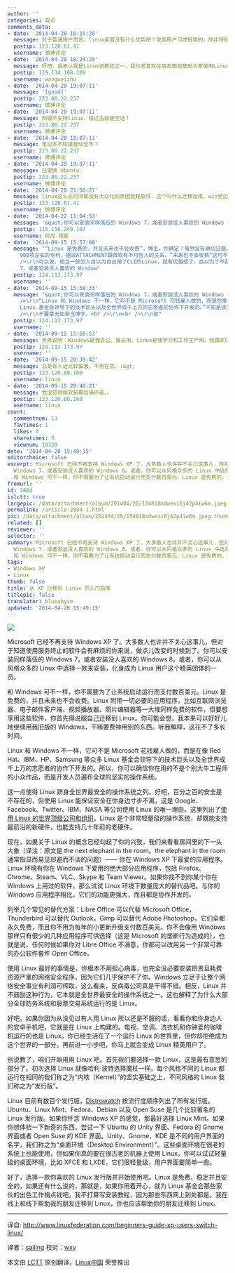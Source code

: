 ```yaml
---
author: ''
categories: 观点
comments_data:
- date: '2014-04-20 16:15:28'
  message: 对于普通用户而言，linux桌面没有什么优势吧？改变用户习惯很难的，除非特别吸引人。很多人都不愿意尝试win8，更别说尝试一个别的桌面环境了。android很强大，但iOS更易用，一般人而言可能简单够用就够了。或许选择苹果比linux更适合普通用户，虽然硬件很贵
  postip: 123.120.61.41
  username: 微博评论
- date: '2014-04-20 18:24:29'
  message: 好吧，我承认我是Linux说教徒之一，我也老喜欢在朋友面前鼓励大家使用Linux。
  postip: 119.134.168.109
  username: wangweizhu
- date: '2014-04-20 19:07:11'
  message: '[good]'
  postip: 223.86.22.237
  username: 微博评论
- date: '2014-04-20 19:07:11'
  message: 网银不支持linux，移过去就是空话！
  postip: 223.86.22.237
  username: 微博评论
- date: '2014-04-20 19:07:11'
  message: 笔记本不知道驱动全不？
  postip: 223.86.22.237
  username: 微博评论
- date: '2014-04-20 19:07:11'
  message: 已更换 Ubuntu.
  postip: 223.86.22.237
  username: 微博评论
- date: '2014-04-20 21:50:27'
  message: linux这么长时间都没有大众化的原因就是软件，这个叫什么迁移指南，win里边平时要用qq，迅雷，各种在线视频播放软件什么的，虽然可以wine，但一般使用者根本不会弄这个，更别说找什么linux里的替代软件，学习成本太高，一个office的说服力显得好单薄
  postip: 123.120.61.41
  username: 微博评论
- date: '2014-04-22 11:04:53'
  message: '&quot;你可以安装同样落伍的 Windows 7，或者安装没人喜欢的 Windows 8。&quot;&nbsp; &nbsp;对本文中的这句话，个人表示很不赞同，，，'
  postip: 115.156.249.107
  username: 碎月-残星
- date: '2014-09-15 15:57:08'
  message: "“Linux 是免费的，并且未来也不会收费”，博主，你确定？虽然没有确切证据，但是大家一致认定微软是幕后的操作者，NOVELL被ATTACHMENT收购了，Unix自然归属到ATTACHMENT了，同时MS也收购了NOVELL
    900项左右的专利，据说ATTACHMENT跟微软有不可告人的关系，“未来也不会收费”这可不好说。<br />\r\n你那几个替代方案少的可怜，Windows有超过数以亿计的软件，超过亿万，你拿什么代替？用户体验更是蹩脚。<br
    />\r\n可以说，相当一部分人自以为自己用了CLI的Linux，就有优越感了，自以为了不起。<br />\r\n&quot;你可以安装同样落伍的 Windows
    7，或者安装没人喜欢的 Window"
  postip: 124.113.173.97
  username: ''
- date: '2014-09-15 15:58:33'
  message: "&quot;你可以安装同样落伍的 Windows 7，或者安装没人喜欢的 Windows 8。&quot; 你知道这句话有多么无知么？<br
    />\r\n“Linux 和 Windows 不一样，它可不是 Microsoft 花钱雇人做的，而是在像 Red Hat、IBM、HP、Samsung 等众多
    Linux 基金会领导下的技术巨头以及全世界成千上万的志愿者的协作下开发的。”不知是该笑还是该说你什么，Microsoft Windows开发难度远大于Linux，花钱雇人做的？你知道人家做这个花了多少钱？你知道人家花了多少心血开发？你知道人家前前后后花了多少年？你知道微软为了开发这个Windows聘请了多少高手？<br
    />\r\n不要拿无知来当博学。<br />\r\n<br />\r\n说"
  postip: 124.113.173.97
  username: ''
- date: '2014-09-15 15:58:53'
  message: 另外说明：Windows是我办公、娱乐用，Linux是我学习和工作生产用。我喜欢CLI的Linux，因为它有趣、高效，自己能够想怎么玩就怎么玩，但是不要用CLI来秀优越感。
  postip: 124.113.173.97
  username: ''
- date: '2014-09-15 20:39:42'
  message: 总是有人话比较偏激，不用在意。:&gt;
  postip: 123.120.80.160
  username: linux
- date: '2014-09-15 20:40:21'
  message: 我没觉得微软是幕后操作者。。
  postip: 123.120.80.160
  username: linux
count:
  commentnum: 13
  favtimes: 1
  likes: 0
  sharetimes: 5
  viewnum: 10320
date: '2014-04-20 15:49:15'
editorchoice: false
excerpt: Microsoft 已经不再支持 Windows XP 了。大多数人也许并不关心这事儿，但对于知道使用服务终止的软件会有麻烦的你来说，做点儿改变的时候到了。你可以安装同样落伍的
  Windows 7，或者安装没人喜欢的 Windows 8。或者，你可以从风格众多的 Linux 中选择一款来安装，化身成为 Linux 用户这个精英团体的一员。
  和 Windows 可不一样，你不需要为了让系统启动运行而支付数百美元。Linux 是免费的，并且未来也不会收费。Linux 附带一切必要的应用程序，比如互联网浏览器、电子邮件客户端、视频播放器、照片编辑器等一大堆同样免费的软件，但要想
fromurl: ''
id: 2884
islctt: true
largepic: /data/attachment/album/201404/20/154918sdwexi6j42p4iw6m.jpeg
permalink: /article-2884-1.html
pic: /data/attachment/album/201404/20/154918sdwexi6j42p4iw6m.jpeg.thumb.jpg
related: []
reviewer: ''
selector: ''
summary: Microsoft 已经不再支持 Windows XP 了。大多数人也许并不关心这事儿，但对于知道使用服务终止的软件会有麻烦的你来说，做点儿改变的时候到了。你可以安装同样落伍的
  Windows 7，或者安装没人喜欢的 Windows 8。或者，你可以从风格众多的 Linux 中选择一款来安装，化身成为 Linux 用户这个精英团体的一员。
  和 Windows 可不一样，你不需要为了让系统启动运行而支付数百美元。Linux 是免费的，并且未来也不会收费。Linux 附带一切必要的应用程序，比如互联网浏览器、电子邮件客户端、视频播放器、照片编辑器等一大堆同样免费的软件，但要想
tags:
- Windows XP
- Linux
thumb: false
title: 从 XP 迁移到 Linux 的入门指南
titlepic: false
translator: blueabysm
updated: '2014-04-20 15:49:15'
---
```


![](/data/attachment/album/201404/20/154918sdwexi6j42p4iw6m.jpeg)


Microsoft 已经不再支持 Windows XP 了。大多数人也许并不关心这事儿，但对于知道使用服务终止的软件会有麻烦的你来说，做点儿改变的时候到了。你可以安装同样落伍的 Windows 7，或者安装没人喜欢的 Windows 8。或者，你可以从风格众多的 Linux 中选择一款来安装，化身成为 Linux 用户这个精英团体的一员。


和 Windows 可不一样，你不需要为了让系统启动运行而支付数百美元。Linux 是免费的，并且未来也不会收费。Linux 附带一切必要的应用程序，比如互联网浏览器、电子邮件客户端、视频播放器、照片编辑器等一大堆同样免费的软件，但要想享用这些软件，你首先得说服自己迁移到 Linux。你可能会想，我本来可以好好儿地继续用我旧版的 Windows，干嘛要费神用别的东西。听我解释，这花不了多长时间。


Linux 和 Windows 不一样，它可不是 Microsoft 花钱雇人做的，而是在像 Red Hat、IBM、HP、Samsung 等众多 Linux 基金会领导下的技术巨头以及全世界成千上万的志愿者的协作下开发的。所以，你可以确信你在用的不是个别大牛工程师的小众作品，而是开发人员遍布全球的坚实的操作系统。


这一点使得 Linux 跻身全世界最安全的操作系统之列。好吧，百分之百的安全是不存在的，但使用 Linux 能保证安全在你身边寸步不离，这是 Google、Facebook、Twitter、IBM、NASA 等公司使用 Linux 的唯一理由。这里列出了[使用 Linux 的世界顶级公司和组织](http://www.linuxfederation.com/linux-everywhere/)。Linux 是个非常轻量级的操作系统，却既能支持最前沿的新硬件，也能支持几十年前的老硬件。


现在，如果关于 Linux 的概念已经勾起了你的兴致，我们来看看房间里的下一头大象（译注：原文是 the next elephant in the room。the elephant in the room 通常指显而易见却避而不谈的问题）—— 你在 Windows XP 下最爱的应用程序。Linux 环境有你在 Windows 下爱用的绝大部分应用程序，包括 Firefox、Chrome、Steam、VLC、Skype 和 Team Viewer。如果你找不到你某个你在 Windows 上用过的软件，那么试试 Linux 环境下数量庞大的替代品吧。与你的 Windows 应用程序相比，它们的功能更强大，而且都是协作开发的。


列举几个常见的替代方案：Libre Office 可以代替 Microsoft Office，Thunderbird 可以替代 Outlook，Gimp 可以替代 Adobe Photoshop，它们全都永久免费，而且你不用为每年的小更新升级支付数百美元。你不会像用 Windows 那样只有很少的几种应用程序可供选择（这是 Microsoft 的垄断行为造成的），也就是说，任何时候如果你对 Libre Office 不满意，你都可以改用另一个非常可靠的办公软件套件 Open Office。


使用 Linux 最好的事情是，你根本不用担心病毒，也完全没必要安装昂贵且耗费资源严重的网络安全程序，因为它们几乎保护不了你。Windows 立足于让整个网络安全事业有利润可榨取，这么看来，反病毒公司真是干得不错。相反，Linux 并不鼓励这种行为，它本就是全世界最安全的操作系统之一。这也解释了为什么大部分全球防务系统和股票交易系统运行的是 Linux。


好吧，如果你因为从没见过有人用 Linux 所以还是不服的话，看看你和你身边人的安卓手机吧，它就是在 Linux 上构建的。电视、空调、洗衣机和你钟爱的咖啡机运行的也是 Linux。你已经生活在了一个运行 Linux 的世界里，但你却拒绝成为这个世界的一部分。再前进一小步吧，你马上就会变成 Linux 精英用户了。


别说教了，咱们开始用用 Linux 吧。首先我们要选择一款 Linux，这是最有意思的部分了。初次选择 Linux 就像哈利·波特选择魔杖一样。每个风格不同的 Linux 都运行在相同的我们称之为“内核（Kernel）”的坚实基础之上，不同风格的 Linux 我们称之为“发行版”。


Linux 目前有数百个发行版，[Distrowatch](http://distrowatch.com/) 按流行度顺序列出了所有发行版。Ubuntu、Linux Mint、Fedora、Debian 以及 Open Suse 是几个比较著名的 Linux 发行版。如果你怀念 Windows XP 的感觉，那最好选择 Linux Mint。如果你想体验一下新奇的东西，尝试一下 Ubuntu 的 Unity 界面、Fedora 的 Gnome 界面或者 Open Suse 的 KDE 界面。Unity、Gnome、KDE 是不同的用户界面的名字，我们称之为“桌面环境（Desktop Environment）”。这些桌面环境在很老的系统上也能使用，但如果你真的要在很古老的机器上使用 Linux，你可以试试轻量级的桌面环境，比如 XFCE 和 LXDE，它们很轻量级，用户界面要简单一些。


好了，选择一款你喜欢的 Linux 发行版并开始使用吧。Linux 是免费、稳定并且安全的，如果还有什么说的，那就是，如果你用着开心，就为 Linux 基金会那些家伙的出色工作捐点钱吧。我不打算写安装教程，因为那些东西网上到处都是。我在线上和线下帮助我的朋友迁移到 Linux，你也应该帮助你的朋友迁移到 Linux。




---


译自: <http://www.linuxfederation.com/beginners-guide-xp-users-switch-linux/>


译者：[sailing](https://github.com/blueabysm) 校对：[wxy](https://github.com/%E6%A0%A1%E5%AF%B9%E8%80%85ID)


本文由 [LCTT](https://github.com/LCTT/TranslateProject) 原创翻译，[Linux中国](http://linux.cn/) 荣誉推出